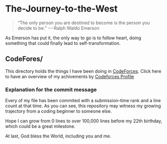 # The-Journey-to-the-West
>“The only person you are destined to become is the person you decide to be.”
>                                                         ---Ralph Waldo Emerson

As Emerson has put it, the only way to go is to follow heart, doing something that could finally lead to self-transformation.
## CodeFores/
This directory holds the things I have been doing in [CodeForces](www.codeforces.com).
Click here to have an overview of my achivements by [Codeforces Profile](http://codeforces.com/profile/facebook-calvin)

### Explanation for the commit message
  Every of my file has been commited with a submission-time rank and a line count at that time.
As you can see, this repository may witness my growing trajectory from a coding beginner to someone else.

  Hope I can grow from 0 lines to over 100,000 lines before my 22th birthday, which could be a great milestone.

  At last, God bless the World, including you and me.
